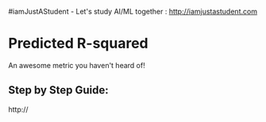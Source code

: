 #iamJustAStudent - Let's study AI/ML together : http://iamjustastudent.com
# Predicted R-squared
 An awesome metric you haven't heard of!

## Step by Step Guide:
http://
